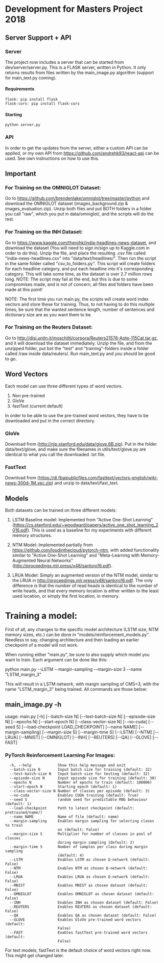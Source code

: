 # Development for Masters Project 2018

## Server Support + API
### Server
The project now includes a server that can be started from dev/server/server.py. This is a FLASK server, written in Python. It only returns results from files written by the main_image.py algorithm (support for main_text.py coming).

#### Requirements
```
flask: pip install flask
flask-cors: pip install flask-cors
```
#### Starting
```
python server.py
```

### API
In order to get the updates from the server, either a custom API can be applied, or my own API from https://github.com/andrehk93/react-api can be used. See own instructions on how to use this.

## Important
### For Training on the OMNIGLOT Dataset:
Go to https://github.com/brendenlake/omniglot/tree/master/python and download the OMNIGLOT dataset (images_background.zip & images_evaluation.zip). Unzip both files and put BOTH folders in a folder you call "raw", which you put in data/omniglot/, and the scripts will do the rest.

### For Training on the INH Dataset:
Go to https://www.kaggle.com/therohk/india-headlines-news-dataset, and download the dataset (You will need to sign in/sign up to Kaggle.com in order to do this). Unzip the file, and place the resulting .csv file called "india-news-headlines.csv" into "data/text/headlines/". Then run the script in the same folder called "csv_to_folders.py". This script will create folders for each headline category, and put each headline into it's corresponding category. This will take some time, as the dataset is over 2.7 million rows long. NOTE: The script may fail at the end, but this is due to some compromises made, and is not of concern, all files and folders have been made at this point!
 
NOTE: The first time you run main.py, the scripts will create word index vectors and store these for training. Thus, to not having to do this multiple times, be sure that the wanted sentence length, number of sentences and dictionary size are as you want them to be.

### For Training on the Reuters Dataset:
Go to http://disi.unitn.it/moschitti/corpora/Reuters21578-Apte-115Cat.tar.gz, and it will download the dataset immediately. Unzip the file, and from the unzipped folder, put bot the "test" and "training"-folders inside a folder called /raw inside data/reuters/. Run main_text.py and you should be good to go.

## Word Vectors
Each model can use three different types of word vectors. 

1. Non pre-trained
2. GloVe
3. fastText (current default)

In order to be able to use the pre-trained word vectors, they have to be downloaded and put in the correct directory.

### GloVe
Download from (http://nlp.stanford.edu/data/glove.6B.zip). Put in the folder data/text/glove, and make sure the filenames in utils/text/glove.py are identical to what you call the downloaded .txt file.

### FastText
Download from (https://dl.fbaipublicfiles.com/fasttext/vectors-english/wiki-news-300d-1M.vec.zip) and unzip to data/text/fast_text.

## Models
Both datasets can be trained on three different models:

1. LSTM Baseline model:
Implemented from "Active One-Shot Learning" (https://cs.stanford.edu/~woodward/papers/active_one_shot_learning_2016.pdf). This is used as a baseline for my experiments with different memory structures.

2. NTM Model:
Implemented partially from https://github.com/loudinthecloud/pytorch-ntm, with added functionality similar to "Active One-Shot Learning" and "Meta-Learning with Memory-Augmented Neural Networks" (http://proceedings.mlr.press/v48/santoro16.pdf). 

3. LRUA Model:
Simply an augmented version of the NTM model, similar to the LRUA in http://proceedings.mlr.press/v48/santoro16.pdf. The only difference is that the number of read heads is identical to the number of write heads, and that every memory location is either written to the least used location, or simply the first location, in memory.

# Training a model:
First of all, any changes to the specific model architecture (LSTM size, NTM memory sizes, etc.) can be done in "models/reinforcement_models.py". Needless to say, changing architecture and then loading an earlier checkpoint of a model will not work.

When running either "main.py", be sure to also supply which model you want to train. Each argument can be done like this:

python main.py --LSTM --margin-sampling --margin-size 3 --name "LSTM_margin_3"

This will result in a LSTM network, with margin sampling of CMS=3, with the name "LSTM_margin_3" being trained. All commands are those below:

## main_image.py -h

usage: main.py [-h] [--batch-size N] [--test-batch-size N] [--episode-size N]
               [--epochs N] [--start-epoch N] [--class-vector-size N]
               [--no-cuda] [--seed S] [--load-checkpoint LOAD_CHECKPOINT]
               [--name NAME] [--margin-sampling] [--margin-size S]
               [--margin-time S] [--LSTM] [--NTM] [--LRUA] [--MNIST]
               [--OMNIGLOT] [--INH] [--REUTERS] [--QA] [--GLOVE] [--FAST]

### PyTorch Reinforcement Learning For Images:
```
  -h, --help            Show this help message and exit
  --batch-size N        Input batch size for training (default: 32)
  --test-batch-size N   Input batch size for testing (default: 32)
  --episode-size N      Input episode size for training (default: 30)
  --epochs N            Number of epochs to train (default: 100000)
  --start-epoch N       Starting epoch (default: 1)
  --class-vector-size N Number of classes per episode (default: 3)
  --no-cuda             Enables CUDA training (default: True)
  --seed S              random seed for predictable RNG behaviour (default: 1)
  --load-checkpoint     Path to latest checkpoint (default: pretrained/name/)
  --name NAME           Name of file (default: name)
  --margin-sampling     Enables margin sampling for selecting clases to train
                        on (default: False)
  --margin-size S       Multiplier for number of classes in pool of classes
                        during margin sampling (default: 2)
  --margin-time S       Number of samples per class during margin sampling
                        (default: 4)
  --LSTM                Enables LSTM as chosen Q-network (default: False)
  --NTM                 Enables NTM as chosen Q-network (default: False)
  --LRUA                Enables LRUA as chosen Q-network (default: False)
  --MNIST               Enables MNIST as chosen dataset (default: False)
  --OMNIGLOT            Enables OMNIGLOT as chosen dataset (default: False)
  --INH                 Enables INH as chosen dataset (default: False)
  --REUTERS             Enables REUTERS as chosen dataset (default: False)
  --QA                  Enables QA as chosen dataset (default: False)
  --GLOVE               Enables GloVe pre-trained word vectors (default:
                        False)
  --FAST                Enables fastText pre-trained word vectors (default:
                        False)
```

For text models, fastText is the default choice of word vectors right now. This might get changed later.
